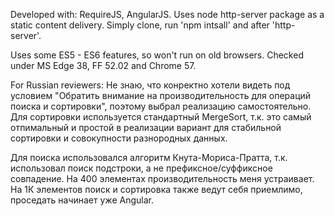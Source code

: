 Developed with: RequireJS, AngularJS.
Uses node http-server package as a static content delivery.
Simply clone, run 'npm intsall' and after 'http-server'.

Uses some ES5 - ES6 features, so won't run on old browsers. Checked under MS Edge 38, FF 52.02 and Chrome 57.

For Russian reviewers:
Не знаю, что конректно хотели видеть под условием "Обратить внимание на производительность для операций поиска и сортировки", поэтому выбрал реализацию самостоятельно.
Для сортировки используется стандартный MergeSort, т.к. это самый отпимальный и простой в реализации вариант для стабильной сортировки и совокупности разнородных данных.

Для поиска использовался алгоритм Кнута-Мориса-Пратта, т.к. использовал поиск подстроки, а не префиксное/суффиксное совпадение. На 400 элементах производительность меня
устраивает. На 1К элементов поиск и сортировка также ведут себя приемлимо, проседать начинает уже Angular.